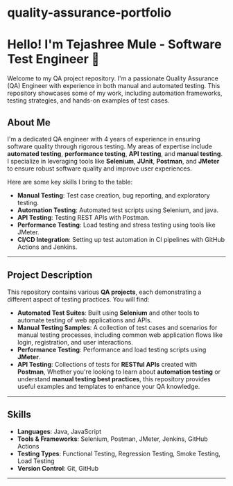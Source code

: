 # quality-assurance-portfolio
# Hello! I'm Tejashree Mule - Software Test Engineer 👋

Welcome to my QA project repository. I'm a passionate Quality Assurance (QA) Engineer with experience in both manual and automated testing. This repository showcases some of my work, including automation frameworks, testing strategies, and hands-on examples of test cases.

## About Me
I'm a dedicated QA engineer with 4 years of experience in ensuring software quality through rigorous testing. My areas of expertise include **automated testing**, **performance testing**, **API testing**, and **manual testing**. I specialize in leveraging tools like **Selenium**, **JUnit**, **Postman**, and **JMeter** to ensure robust software quality and improve user experiences.

Here are some key skills I bring to the table:
- **Manual Testing**: Test case creation, bug reporting, and exploratory testing.
- **Automation Testing**: Automated test scripts using Selenium, and java.
- **API Testing**: Testing REST APIs with Postman.
- **Performance Testing**: Load testing and stress testing using tools like JMeter.
- **CI/CD Integration**: Setting up test automation in CI pipelines with GitHub Actions and Jenkins.

---

## Project Description
This repository contains various **QA projects**, each demonstrating a different aspect of testing practices. You will find:

- **Automated Test Suites**: Built using **Selenium** and other tools to automate testing of web applications and APIs.
- **Manual Testing Samples**: A collection of test cases and scenarios for manual testing processes, including common web application flows like login, registration, and user interactions.
- **Performance Testing**: Performance and load testing scripts using **JMeter**.
- **API Testing**: Collections of tests for **RESTful APIs** created with **Postman**,
Whether you're looking to learn about **automation testing** or understand **manual testing best practices**, this repository provides useful examples and templates to enhance your QA knowledge.

---

## Skills
- **Languages**: Java, JavaScript
- **Tools & Frameworks**: Selenium, Postman, JMeter, Jenkins, GitHub Actions
- **Testing Types**: Functional Testing, Regression Testing, Smoke Testing, Load Testing
- **Version Control**: Git, GitHub

---

